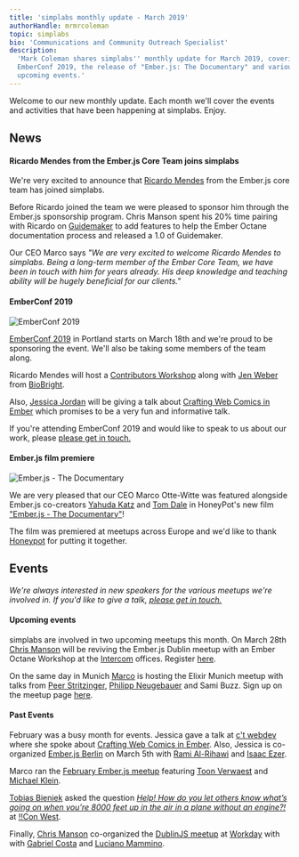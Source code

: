 ```yaml
---
title: 'simplabs monthly update - March 2019'
authorHandle: mrmrcoleman
topic: simplabs
bio: 'Communications and Community Outreach Specialist'
description:
  'Mark Coleman shares simplabs'' monthly update for March 2019, covering
  EmberConf 2019, the release of "Ember.js: The Documentary" and various
  upcoming events.'
---
```


Welcome to our new monthly update. Each month we'll cover the events and
activities that have been happening at simplabs. Enjoy.

<!--break-->

## News

#### Ricardo Mendes from the Ember.js Core Team joins simplabs

We're very excited to announce that [Ricardo Mendes](https://twitter.com/locks)
from the Ember.js core team has joined simplabs.

Before Ricardo joined the team we were pleased to sponsor him through the
Ember.js sponsorship program. Chris Manson spent his 20% time pairing with
Ricardo on [Guidemaker](https://github.com/empress/guidemaker) to add features
to help the Ember Octane documentation process and released a 1.0 of Guidemaker.

Our CEO Marco says _"We are very excited to welcome Ricardo Mendes to simplabs.
Being a long-term member of the Ember Core Team, we have been in touch with him
for years already. His deep knowledge and teaching ability will be hugely
beneficial for our clients."_

#### EmberConf 2019

![EmberConf 2019](/assets/images/posts/2019-03-07-march-monthly-update/emberconf-logo.png)

[EmberConf 2019](https://emberconf.com/) in Portland starts on March 18th and
we're proud to be sponsoring the event. We'll also be taking some members of the
team along.

Ricardo Mendes will host a
[Contributors Workshop](https://emberconf.com/schedule.html#contributors-workshop)
along with [Jen Weber](https://twitter.com/jwwweber) from
[BioBright](https://twitter.com/biobright_org).

Also, [Jessica Jordan](https://twitter.com/jjordan_dev) will be giving a talk
about
[Crafting Web Comics in Ember](https://emberconf.com/speakers.html#jessica-jordan)
which promises to be a very fun and informative talk.

If you're attending EmberConf 2019 and would like to speak to us about our work,
please [please get in touch.](/contact/)

#### Ember.js film premiere

![Ember.js - The Documentary](/assets/images/posts/2019-03-07-march-monthly-update/emberjs-documentary.png)

We are very pleased that our CEO Marco Otte-Witte was featured alongside
Ember.js co-creators [Yahuda Katz](https://twitter.com/wycats) and
[Tom Dale](https://twitter.com/tomdale) in HoneyPot's new film
["Ember.js - The Documentary"](https://www.youtube.com/watch?v=Cvz-9ccflKQ)!

The film was premiered at meetups across Europe and we'd like to thank
[Honeypot](https://twitter.com/honeypotio) for putting it together.

## Events

_We're always interested in new speakers for the various meetups we're involved
in. If you'd like to give a talk, [please get in touch.](/contact/)_

#### Upcoming events

simplabs are involved in two upcoming meetups this month. On March 28th
[Chris Manson](https://www.twitter.com/real_ate) will be reviving the Ember.js
Dublin meetup with an Ember Octane Workshop at the
[Intercom](https://twitter.com/intercom) offices. Register
[here](https://www.meetup.com/emberjsdublin/events/259356879/).

On the same day in Munich [Marco](https://twitter.com/marcoow) is hosting the
Elixir Munich meetup with talks from
[Peer Stritzinger](https://twitter.com/peerstr),
[Philipp Neugebauer](https://twitter.com/ppneugebauer) and Sami Buzz. Sign up on
the meetup page [here](https://www.meetup.com/Elixir-Munich/events/259526263/).

#### Past Events

February was a busy month for events. Jessica gave a talk at
[c't webdev](https://twitter.com/ct_webdev) where she spoke about
[Crafting Web Comics in Ember](https://ctwebdev.de/programm.html#slot-21). Also,
Jessica is co-organized
[Ember.js Berlin](https://www.meetup.com/Ember-js-Berlin/events/258984499/) on
March 5th with [Rami Al-Rihawi](https://twitter.com/rrihawi_) and
[Isaac Ezer](https://twitter.com/isaacezer).

Marco ran the
[February Ember.js meetup](https://www.meetup.com/Ember-js-Munich/events/258726028/)
featuring [Toon Verwaest](https://twitter.com/tverwaes) and
[Michael Klein](https://twitter.com/LevelbossMike).

[Tobias Bieniek](https://twitter.com/tobiasbieniek) asked the question
[_Help! How do you let others know what’s going on when you’re 8000 feet up in the air in a plane without an engine?!_](http://bangbangcon.com/west/speakers/#tobias-bieniek)
at [!!Con West](https://twitter.com/bangbangconwest).

Finally, [Chris Manson](https://twitter.com/real_ate) co-organized the
[DublinJS meetup](https://www.meetup.com/DublinJS/events/fbllfpyzfbhb/) at
[Workday](https://twitter.com/workday) with with
[Gabriel Costa](https://twitter.com/gcgoncalves) and
[Luciano Mammino](https://twitter.com/loige).
